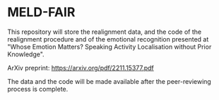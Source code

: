# MELD-FAIR

This repository will store the realignment data, and the code of the realignment procedure and of the emotional recognition presented at "Whose Emotion Matters? Speaking Activity Localisation without Prior Knowledge".

ArXiv preprint: https://arxiv.org/pdf/2211.15377.pdf

The data and the code will be made available after the peer-reviewing process is complete.
